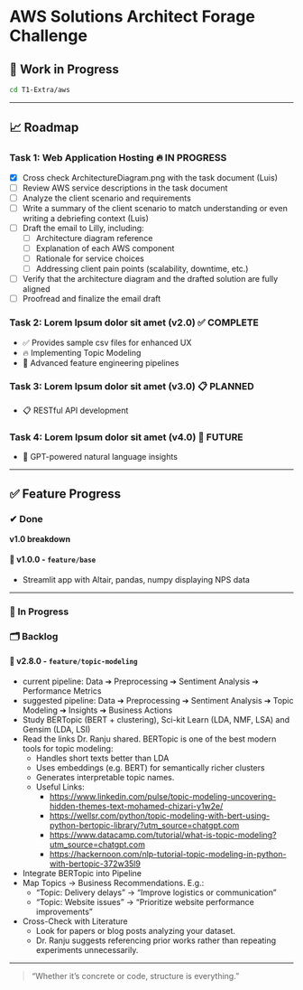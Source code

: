 # AWS Solutions Architect Forage Challenge

## 🔧 Work in Progress

```bash
cd T1-Extra/aws
```
---

## 📈 Roadmap

### Task 1: Web Application Hosting 🔥 **IN PROGRESS**
- [X] Cross check ArchitectureDiagram.png with the task document (Luis)
- [ ] Review AWS service descriptions in the task document
- [ ] Analyze the client scenario and requirements
- [ ] Write a summary of the client scenario to match understanding or even writing a debriefing context (Luis)
- [ ] Draft the email to Lilly, including:
  - [ ] Architecture diagram reference
  - [ ] Explanation of each AWS component
  - [ ] Rationale for service choices
  - [ ] Addressing client pain points (scalability, downtime, etc.)
- [ ] Verify that the architecture diagram and the drafted solution are fully aligned
- [ ] Proofread and finalize the email draft

### Task 2: Lorem Ipsum dolor sit amet (v2.0) ✅ **COMPLETE**
- ✅ Provides sample csv files for enhanced UX
- 🔥 Implementing Topic Modeling
- 🔄 Advanced feature engineering pipelines

### Task 3: Lorem Ipsum dolor sit amet (v3.0) 📋 **PLANNED**
- 📋 RESTful API development

### Task 4: Lorem Ipsum dolor sit amet (v4.0) 🚀 **FUTURE**
- 🚀 GPT-powered natural language insights

---

## ✅ Feature Progress

### ✔ Done
**v1.0 breakdown**
#### 🔹 v1.0.0 - `feature/base`
- Streamlit app with Altair, pandas, numpy displaying NPS data

---

### 🔧 In Progress
### 🗂️ Backlog

#### 🔸 v2.8.0 - `feature/topic-modeling`
- current pipeline: Data ➔ Preprocessing ➔ Sentiment Analysis ➔ Performance Metrics
- suggested pipeline: Data ➔ Preprocessing ➔ Sentiment Analysis ➔ Topic Modeling ➔ Insights ➔ Business Actions
- Study BERTopic (BERT + clustering), Sci-kit Learn (LDA, NMF, LSA) and Gensim (LDA, LSI)
- Read the links Dr. Ranju shared. BERTopic is one of the best modern tools for topic modeling:
  - Handles short texts better than LDA
  - Uses embeddings (e.g. BERT) for semantically richer clusters
  - Generates interpretable topic names.
  - Useful Links:
    - https://www.linkedin.com/pulse/topic-modeling-uncovering-hidden-themes-text-mohamed-chizari-y1w2e/
    - https://wellsr.com/python/topic-modeling-with-bert-using-python-bertopic-library/?utm_source=chatgpt.com
    - https://www.datacamp.com/tutorial/what-is-topic-modeling?utm_source=chatgpt.com
    - https://hackernoon.com/nlp-tutorial-topic-modeling-in-python-with-bertopic-372w35l9
- Integrate BERTopic into Pipeline
- Map Topics → Business Recommendations. E.g.:
  - “Topic: Delivery delays” → “Improve logistics or communication”
  - “Topic: Website issues” → “Prioritize website performance improvements”
- Cross-Check with Literature
  - Look for papers or blog posts analyzing your dataset. 
  - Dr. Ranju suggests referencing prior works rather than repeating experiments unnecessarily.

---

> “Whether it’s concrete or code, structure is everything.”